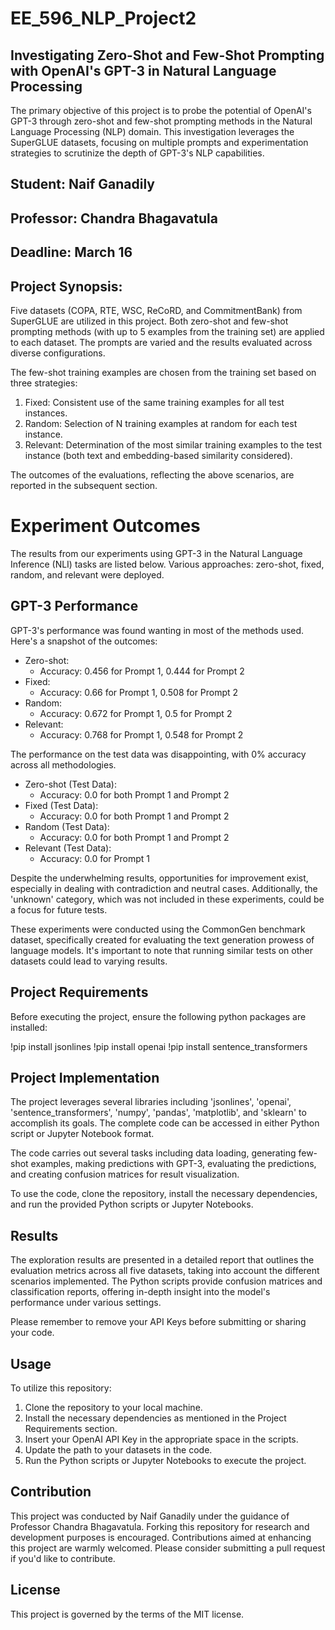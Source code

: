 # EE_596_NLP_Project2
## Investigating Zero-Shot and Few-Shot Prompting with OpenAI's GPT-3 in Natural Language Processing
The primary objective of this project is to probe the potential of OpenAI's GPT-3 through zero-shot and few-shot prompting methods in the Natural Language Processing (NLP) domain. This investigation leverages the SuperGLUE datasets, focusing on multiple prompts and experimentation strategies to scrutinize the depth of GPT-3's NLP capabilities.

## Student: Naif Ganadily
## Professor: Chandra Bhagavatula
## Deadline: March 16

## Project Synopsis:
Five datasets (COPA, RTE, WSC, ReCoRD, and CommitmentBank) from SuperGLUE are utilized in this project. Both zero-shot and few-shot prompting methods (with up to 5 examples from the training set) are applied to each dataset. The prompts are varied and the results evaluated across diverse configurations.

The few-shot training examples are chosen from the training set based on three strategies:
1. Fixed: Consistent use of the same training examples for all test instances.
2. Random: Selection of N training examples at random for each test instance.
3. Relevant: Determination of the most similar training examples to the test instance (both text and embedding-based similarity considered).

The outcomes of the evaluations, reflecting the above scenarios, are reported in the subsequent section.

# Experiment Outcomes

The results from our experiments using GPT-3 in the Natural Language Inference (NLI) tasks are listed below. Various approaches: zero-shot, fixed, random, and relevant were deployed.

## GPT-3 Performance

GPT-3's performance was found wanting in most of the methods used. Here's a snapshot of the outcomes:

- Zero-shot:
  - Accuracy: 0.456 for Prompt 1, 0.444 for Prompt 2
- Fixed:
  - Accuracy: 0.66 for Prompt 1, 0.508 for Prompt 2
- Random:
  - Accuracy: 0.672 for Prompt 1, 0.5 for Prompt 2
- Relevant:
  - Accuracy: 0.768 for Prompt 1, 0.548 for Prompt 2

The performance on the test data was disappointing, with 0% accuracy across all methodologies.

- Zero-shot (Test Data):
  - Accuracy: 0.0 for both Prompt 1 and Prompt 2
- Fixed (Test Data):
  - Accuracy: 0.0 for both Prompt 1 and Prompt 2
- Random (Test Data):
  - Accuracy: 0.0 for both Prompt 1 and Prompt 2
- Relevant (Test Data):
  - Accuracy: 0.0 for Prompt 1

Despite the underwhelming results, opportunities for improvement exist, especially in dealing with contradiction and neutral cases. Additionally, the 'unknown' category, which was not included in these experiments, could be a focus for future tests.

These experiments were conducted using the CommonGen benchmark dataset, specifically created for evaluating the text generation prowess of language models. It's important to note that running similar tests on other datasets could lead to varying results.

## Project Requirements
Before executing the project, ensure the following python packages are installed:

!pip install jsonlines
!pip install openai
!pip install sentence_transformers


## Project Implementation
The project leverages several libraries including 'jsonlines', 'openai', 'sentence_transformers', 'numpy', 'pandas', 'matplotlib', and 'sklearn' to accomplish its goals. The complete code can be accessed in either Python script or Jupyter Notebook format.

The code carries out several tasks including data loading, generating few-shot examples, making predictions with GPT-3, evaluating the predictions, and creating confusion matrices for result visualization.

To use the code, clone the repository, install the necessary dependencies, and run the provided Python scripts or Jupyter Notebooks.

## Results
The exploration results are presented in a detailed report that outlines the evaluation metrics across all five datasets, taking into account the different scenarios implemented. The Python scripts provide confusion matrices and classification reports, offering in-depth insight into the model's performance under various settings.

Please remember to remove your API Keys before submitting or sharing your code.

## Usage
To utilize this repository:

1. Clone the repository to your local machine.
2. Install the necessary dependencies as mentioned in the Project Requirements section.
3. Insert your OpenAI API Key in the appropriate space in the scripts.
4. Update the path to your datasets in the code.
5. Run the Python scripts or Jupyter Notebooks to execute the project.

## Contribution
This project was conducted by Naif Ganadily under the guidance of Professor Chandra Bhagavatula. Forking this repository for research and development purposes is encouraged. Contributions aimed at enhancing this project are warmly welcomed. Please consider submitting a pull request if you'd like to contribute.

## License
This project is governed by the terms of the MIT license.
